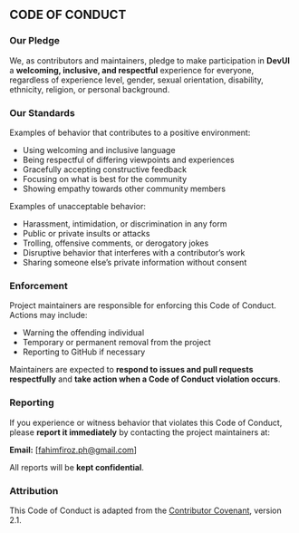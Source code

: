 ## CODE OF CONDUCT

### Our Pledge

We, as contributors and maintainers, pledge to make participation in **DevUI** a **welcoming, inclusive, and respectful** experience for everyone, regardless of experience level, gender, sexual orientation, disability, ethnicity, religion, or personal background.

### Our Standards

Examples of behavior that contributes to a positive environment:

* Using welcoming and inclusive language
* Being respectful of differing viewpoints and experiences
* Gracefully accepting constructive feedback
* Focusing on what is best for the community
* Showing empathy towards other community members

Examples of unacceptable behavior:

* Harassment, intimidation, or discrimination in any form
* Public or private insults or attacks
* Trolling, offensive comments, or derogatory jokes
* Disruptive behavior that interferes with a contributor’s work
* Sharing someone else’s private information without consent

### Enforcement

Project maintainers are responsible for enforcing this Code of Conduct. Actions may include:

* Warning the offending individual
* Temporary or permanent removal from the project
* Reporting to GitHub if necessary

Maintainers are expected to **respond to issues and pull requests respectfully** and **take action when a Code of Conduct violation occurs**.

### Reporting

If you experience or witness behavior that violates this Code of Conduct, please **report it immediately** by contacting the project maintainers at:

**Email:** [[fahimfiroz.ph@gmail.com](mailto:fahimfiroz.ph@gmail.com)]

All reports will be **kept confidential**.

### Attribution

This Code of Conduct is adapted from the [Contributor Covenant](https://www.contributor-covenant.org), version 2.1.